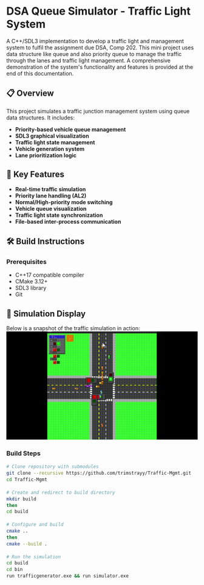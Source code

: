 # DSA Queue Simulator - Traffic Light System

A C++/SDL3 implementation to develop a traffic light and management system to fulfil the assignment due DSA, Comp 202.
This mini project uses data structure like queue and also priority queue to manage the traffic through the lanes and traffic light management.
A comprehensive demonstration of the system's functionality and features is provided at the end of this documentation.

## 📋 Overview
This project simulates a traffic junction management system using queue data structures. It includes:
- **Priority-based vehicle queue management**
- **SDL3 graphical visualization**
- **Traffic light state management**
- **Vehicle generation system**
- **Lane prioritization logic**

## 🎑 Key Features
- **Real-time traffic simulation**
- **Priority lane handling (AL2)**
- **Normal/High-priority mode switching**
- **Vehicle queue visualization**
- **Traffic light state synchronization**
- **File-based inter-process communication**

## 🛠️ Build Instructions

### Prerequisites
- C++17 compatible compiler
- CMake 3.12+
- SDL3 library
- Git


## 🎥 Simulation Display
Below is a snapshot of the traffic simulation in action:
![Traffic Junction Simulator Demo](simulation.gif)

### Build Steps
```bash
# Clone repository with submodules
git clone --recursive https://github.com/trimstrayy/Traffic-Mgmt.git
cd Traffic-Mgmt

# Create and redirect to build directory
mkdir build 
then
cd build

# Configure and build
cmake .. 
then 
cmake --build .

# Run the simulation
cd build 
cd bin
run trafficgenerator.exe && run simulator.exe


